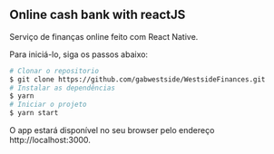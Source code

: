 ## Online cash bank with reactJS
Serviço de finanças online feito com React Native.

Para iniciá-lo, siga os passos abaixo:
```bash
# Clonar o repositorio
$ git clone https://github.com/gabwestside/WestsideFinances.git
# Instalar as dependências
$ yarn
# Iniciar o projeto
$ yarn start
```
O app estará disponível no seu browser pelo endereço http://localhost:3000.
